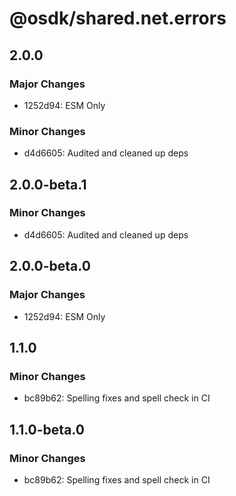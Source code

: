 # @osdk/shared.net.errors

## 2.0.0

### Major Changes

- 1252d94: ESM Only

### Minor Changes

- d4d6605: Audited and cleaned up deps

## 2.0.0-beta.1

### Minor Changes

- d4d6605: Audited and cleaned up deps

## 2.0.0-beta.0

### Major Changes

- 1252d94: ESM Only

## 1.1.0

### Minor Changes

- bc89b62: Spelling fixes and spell check in CI

## 1.1.0-beta.0

### Minor Changes

- bc89b62: Spelling fixes and spell check in CI
